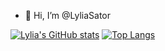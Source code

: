 - 👋 Hi, I’m @LyliaSator



[![Lylia's GitHub stats](https://github-readme-stats.vercel.app/api?username=LyliaSator&show_icons=true&theme=tokyonight)](https://github.com/LyliaSator/github-readme-stats)
[![Top Langs](https://github-readme-stats.vercel.app/api/top-langs/?username=LyliaSator&layout=compact&theme=tokyonight)](https://github.com/LyliaSator/github-readme-stats)
<!---
LyliaSator/LyliaSator is a ✨ special ✨ repository because its `README.md` (this file) appears on your GitHub profile.
You can click the Preview link to take a look at your changes.
--->

